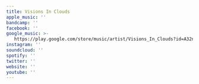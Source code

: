 ```yaml
---
title: Visions In Clouds
apple_music: ''
bandcamp: ''
facebook: ''
google_music: >-
   https://play.google.com/store/music/artist/Visions_In_Clouds?id=A32n6pqrsezb2r5tqb5hgpprlqq
instagram: ''
soundcloud: ''
spotify: ''
twitter: ''
website: ''
youtube: ''
---
```

